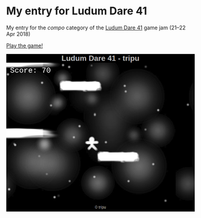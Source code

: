 # My entry for Ludum Dare 41

My entry for the *compo* category of the [Ludum Dare 41](https://ldjam.com/events/ludum-dare/41) game jam (21&ndash;22 Apr 2018)

[Play the game!](https://tripu.github.io/ldjam41/)

[![A screenshot](art/wip.png)](https://tripu.github.io/ldjam41/)
